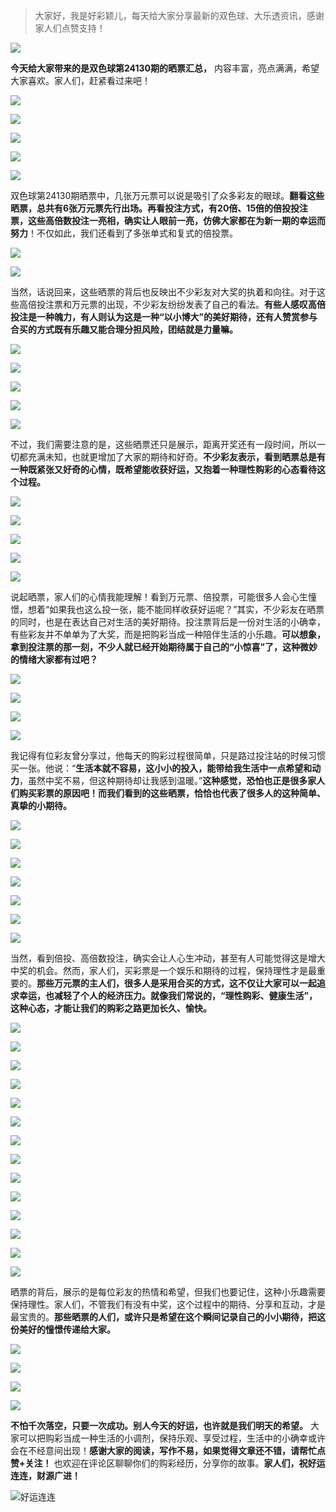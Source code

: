 > 大家好，我是好彩颖儿，每天给大家分享最新的双色球、大乐透资讯，感谢家人们点赞支持！

![](https://cdn.jsdelivr.net/gh/wangwenjie1314/PicCDN/2024-7-11/1720660897499-image.png)


**今天给大家带来的是双色球第24130期的晒票汇总，** 内容丰富，亮点满满，希望大家喜欢。家人们，赶紧看过来吧！


![](https://cdn.jsdelivr.net/gh/wangwenjie1314/PicCDN/2024-11-12/1731393777989-image.png)


![](https://cdn.jsdelivr.net/gh/wangwenjie1314/PicCDN/2024-11-12/1731392833657-image.png)


![](https://cdn.jsdelivr.net/gh/wangwenjie1314/PicCDN/2024-11-12/1731392628486-image.png)


![](https://cdn.jsdelivr.net/gh/wangwenjie1314/PicCDN/2024-11-12/1731392780657-image.png)


![](https://cdn.jsdelivr.net/gh/wangwenjie1314/PicCDN/2024-11-12/1731393592231-image.png)


双色球第24130期晒票中，几张万元票可以说是吸引了众多彩友的眼球。**翻看这些晒票，总共有6张万元票先行出场。再看投注方式，有20倍、15倍的倍投投注票，这些高倍数投注一亮相，确实让人眼前一亮，仿佛大家都在为新一期的幸运而努力**！不仅如此，我们还看到了多张单式和复式的倍投票。


![](https://cdn.jsdelivr.net/gh/wangwenjie1314/PicCDN/2024-11-12/1731392733589-image.png)


![](https://cdn.jsdelivr.net/gh/wangwenjie1314/PicCDN/2024-11-12/1731393474079-image.png)


当然，话说回来，这些晒票的背后也反映出不少彩友对大奖的执着和向往。对于这些高倍投注票和万元票的出现，不少彩友纷纷发表了自己的看法。**有些人感叹高倍投注是一种魄力，有人则认为这是一种“以小博大”的美好期待，还有人赞赏参与合买的方式既有乐趣又能合理分担风险，团结就是力量嘛。**


![](https://cdn.jsdelivr.net/gh/wangwenjie1314/PicCDN/2024-11-12/1731393797880-image.png)

![](https://cdn.jsdelivr.net/gh/wangwenjie1314/PicCDN/2024-11-12/1731393790418-image.png)

![](https://cdn.jsdelivr.net/gh/wangwenjie1314/PicCDN/2024-11-12/1731393657865-image.png)


![](https://cdn.jsdelivr.net/gh/wangwenjie1314/PicCDN/2024-11-12/1731393704756-image.png)


![](https://cdn.jsdelivr.net/gh/wangwenjie1314/PicCDN/2024-11-12/1731398843309-image.png)


不过，我们需要注意的是，这些晒票还只是展示，距离开奖还有一段时间，所以一切都充满未知，也就更增加了大家的期待和好奇。**不少彩友表示，看到晒票总是有一种既紧张又好奇的心情，既希望能收获好运，又抱着一种理性购彩的心态看待这个过程。**


![](https://cdn.jsdelivr.net/gh/wangwenjie1314/PicCDN/2024-11-12/1731393405901-image.png)



![](https://cdn.jsdelivr.net/gh/wangwenjie1314/PicCDN/2024-11-12/1731393331639-image.png)

![](https://cdn.jsdelivr.net/gh/wangwenjie1314/PicCDN/2024-11-12/1731392904344-image.png)

![](https://cdn.jsdelivr.net/gh/wangwenjie1314/PicCDN/2024-11-12/1731393417524-image.png)


![](https://cdn.jsdelivr.net/gh/wangwenjie1314/PicCDN/2024-11-12/1731398812872-image.png)


说起晒票，家人们的心情我能理解！看到万元票、倍投票，可能很多人会心生憧憬，想着“如果我也这么投一张，能不能同样收获好运呢？”其实，不少彩友在晒票的同时，也是在表达自己对生活的美好期待。投注票背后是一份对生活的小确幸，有些彩友并不单单为了大奖，而是把购彩当成一种陪伴生活的小乐趣。**可以想象，拿到投注票的那一刻，不少人就已经开始期待属于自己的“小惊喜”了，这种微妙的情绪大家都有过吧？**

![](https://cdn.jsdelivr.net/gh/wangwenjie1314/PicCDN/2024-11-12/1731398856568-image.png)


![](https://cdn.jsdelivr.net/gh/wangwenjie1314/PicCDN/2024-11-12/1731398912972-image.png)


![](https://cdn.jsdelivr.net/gh/wangwenjie1314/PicCDN/2024-11-12/1731393501851-image.png)


![](https://cdn.jsdelivr.net/gh/wangwenjie1314/PicCDN/2024-11-12/1731393509759-image.png)

我记得有位彩友曾分享过，他每天的购彩过程很简单，只是路过投注站的时候习惯买一张。他说：“**生活本就不容易，这小小的投入，能带给我生活中一点希望和动力**，虽然中奖不易，但这种期待却让我感到温暖。”**这种感觉，恐怕也正是很多家人们购买彩票的原因吧！而我们看到的这些晒票，恰恰也代表了很多人的这种简单、真挚的小期待。**



![](https://cdn.jsdelivr.net/gh/wangwenjie1314/PicCDN/2024-11-12/1731392560032-image.png)

![](https://cdn.jsdelivr.net/gh/wangwenjie1314/PicCDN/2024-11-12/1731392552743-image.png)

![](https://cdn.jsdelivr.net/gh/wangwenjie1314/PicCDN/2024-11-12/1731392545716-image.png)

![](https://cdn.jsdelivr.net/gh/wangwenjie1314/PicCDN/2024-11-12/1731392531281-image.png)


![](https://cdn.jsdelivr.net/gh/wangwenjie1314/PicCDN/2024-11-12/1731392523526-image.png)

![](https://cdn.jsdelivr.net/gh/wangwenjie1314/PicCDN/2024-11-12/1731392462885-image.png)


![](https://cdn.jsdelivr.net/gh/wangwenjie1314/PicCDN/2024-11-12/1731393758691-image.png)


当然，看到倍投、高倍数投注，确实会让人心生冲动，甚至有人可能觉得这是增大中奖的机会。然而，家人们，买彩票是一个娱乐和期待的过程，保持理性才是最重要的。**那些万元票的主人们，很多人是采用合买的方式，这不仅让大家可以一起追求幸运，也减轻了个人的经济压力。就像我们常说的，“理性购彩、健康生活”，这种心态，才能让我们的购彩之路更加长久、愉快。**

![](https://cdn.jsdelivr.net/gh/wangwenjie1314/PicCDN/2024-11-12/1731374141029-image.png)

![](https://cdn.jsdelivr.net/gh/wangwenjie1314/PicCDN/2024-11-12/1731374077302-image.png)


![](https://cdn.jsdelivr.net/gh/wangwenjie1314/PicCDN/2024-11-12/1731398789134-image.png)

![](https://cdn.jsdelivr.net/gh/wangwenjie1314/PicCDN/2024-11-12/1731398778730-image.png)


![](https://cdn.jsdelivr.net/gh/wangwenjie1314/PicCDN/2024-11-12/1731374148103-image.png)

![](https://cdn.jsdelivr.net/gh/wangwenjie1314/PicCDN/2024-11-12/1731374050331-image.png)

![](https://cdn.jsdelivr.net/gh/wangwenjie1314/PicCDN/2024-11-12/1731374157076-image.png)

![](https://cdn.jsdelivr.net/gh/wangwenjie1314/PicCDN/2024-11-12/1731374038331-image.png)

![](https://cdn.jsdelivr.net/gh/wangwenjie1314/PicCDN/2024-11-12/1731374164254-image.png)

![](https://cdn.jsdelivr.net/gh/wangwenjie1314/PicCDN/2024-11-12/1731374026106-image.png)

![](https://cdn.jsdelivr.net/gh/wangwenjie1314/PicCDN/2024-11-12/1731374171089-image.png)

![](https://cdn.jsdelivr.net/gh/wangwenjie1314/PicCDN/2024-11-12/1731374016107-image.png)


![](https://cdn.jsdelivr.net/gh/wangwenjie1314/PicCDN/2024-11-12/1731374010037-image.png)

![](https://cdn.jsdelivr.net/gh/wangwenjie1314/PicCDN/2024-11-12/1731373857184-image.png)

晒票的背后，展示的是每位彩友的热情和希望，但我们也要记住，这种小乐趣需要保持理性。家人们，不管我们有没有中奖，这个过程中的期待、分享和互动，才是最宝贵的。**那些晒票的人们，或许只是希望在这个瞬间记录自己的小小期待，把这份美好的憧憬传递给大家。**


![](https://cdn.jsdelivr.net/gh/wangwenjie1314/PicCDN/2024-11-12/1731392680405-image.png)

![](https://cdn.jsdelivr.net/gh/wangwenjie1314/PicCDN/2024-11-12/1731392511107-image.png)

![](https://cdn.jsdelivr.net/gh/wangwenjie1314/PicCDN/2024-11-12/1731373777499-image.png)

![](https://cdn.jsdelivr.net/gh/wangwenjie1314/PicCDN/2024-11-12/1731373848426-image.png)

**不怕千次落空，只要一次成功。别人今天的好运，也许就是我们明天的希望。** 大家可以把购彩当成一种生活的小调剂，保持乐观、享受过程，生活中的小确幸或许会在不经意间出现！**感谢大家的阅读，写作不易，如果觉得文章还不错，请帮忙点赞+关注！** 也欢迎在评论区聊聊你们的购彩经历，分享你的故事。**家人们，祝好运连连，财源广进！**

![好运连连](https://cdn.jsdelivr.net/gh/wangwenjie1314/PicCDN/2024-8-18/1723953066743-image.png)
